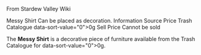 From Stardew Valley Wiki

Messy Shirt Can be placed as decoration. Information Source Price Trash Catalogue data-sort-value="0"&gt;0g Sell Price Cannot be sold

The **Messy Shirt** is a decorative piece of furniture available from the Trash Catalogue for data-sort-value="0"&gt;0g.